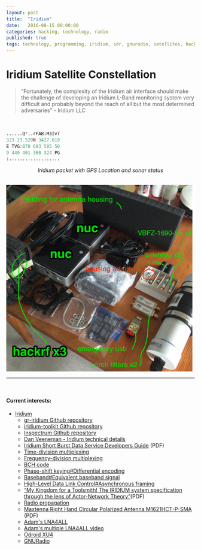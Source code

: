 ```yaml
---
layout: post
title:  "Iridium"
date:   2016-08-15 00:00:00
categories: hacking, technology, radio
published: true
tags: technology, programming, iridium, sdr, gnuradio, satellites, hackrf, rfcat, programming, radio
---
```


# Iridium Satellite Constellation

> “Fortunately, the complexity of the Iridium air interface should make the challenge of developing an Iridium L-Band monitoring system very difficult and probably beyond the reach of all but the most determined adversaries” - Iridium LLC

<br/>

```python
......Q*..rFAB:M3Iv7
323 23.520N 3427.619
E TVG:878 693 585 50
9 449 401 360 324 PG
:...................
```
<center><i>Iridium packet with GPS Location and sonar status
</i></center>

<br/>

<!--more-->

![Iridium payload](/files/iridium-gear.png)

<hr>

<br />

#### Current interests:
* [Iridium](/)
    * [gr-iridium Github repository](https://github.com/muccc/gr-iridium/)
    * [iridium-toolkit Github repository](https://github.com/muccc/iridium-toolkit)
    * [Inspectrum Github repository](https://github.com/miek/inspectrum)
    * [Dan Veeneman - Iridium technical details](http://www.decodesystems.com/iridium.html)
    * [Iridium Short Burst Data Service Developers Guide](http://tabs2.gerg.tamu.edu/~norman/659/Iridium/9306/Iridium%20Short%20Burst%20Data%20Service%20Developers%20Guide%20v3_0.pdf) (PDF)
    * [Time-division multiplexing](https://en.wikipedia.org/wiki/Time-division_multiplexing)
    * [Frequency-division multiplexing](https://en.wikipedia.org/wiki/Frequency-division_multiplexing)
    * [BCH code](https://en.wikipedia.org/wiki/BCH_code)
    * [Phase-shift keying#Differential encoding](https://en.wikipedia.org/wiki/Phase-shift_keying#Differential_encoding)
    * [Baseband#Equivalent baseband signal](https://en.wikipedia.org/wiki/Baseband#Equivalent_baseband_signal)
    * [High-Level Data Link Control#Asynchronous framing](https://en.wikipedia.org/wiki/High-Level_Data_Link_Control#Asynchronous_framing)
    * [“My Kingdom for a Toolsmith! The IRIDIUM system specification through the lens of Actor-Network Theory”](https://repository.asu.edu/attachments/142897/content/ASU-SSEBE-CESEM-2010-RPR-001.pdf)(PDF)
    * [Radio propagation](https://en.wikipedia.org/wiki/Radio_propagation)
    * [Maxtenna Right Hand Circular Polarized Antenna M1621HCT-P-SMA](http://www.maxtena.com/uploads/6/6/6/5/6665461/m1621hct-p-sma.pdf) (PDF)
    * [Adam's LNA4ALL](http://lna4all.blogspot.com/)
    * [Adam's multiple LNA4ALL video](https://www.youtube.com/watch?v=gkVy3L_cBtU)
    * [Odroid XU4](http://odroid.com/dokuwiki/doku.php?id=en:odroid-xu4)
    * [GNURadio](http://gnuradio.org/)
